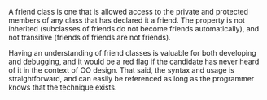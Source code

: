 A friend class is one that is allowed access to the private and protected members of any class that has declared it a friend. The property is not inherited (subclasses of friends do not become friends automatically), and not transitive (friends of friends are not friends).

Having an understanding of friend classes is valuable for both developing and debugging, and it would be a red flag if the candidate has never heard of it in the context of OO design. That said, the syntax and usage is straightforward, and can easily be referenced as long as the programmer knows that the technique exists.